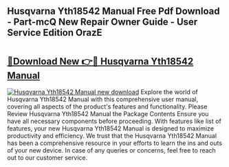 ## Husqvarna Yth18542 Manual Free Pdf Download - Part-mcQ New Repair Owner Guide - User Service Edition OrazE

# <h2><a href="http://bc43923.oget.top/?id=Husqvarna+Yth18542+Manual">🔗Download New 👉🔴 Husqvarna Yth18542 Manual</a></h2>

[![Husqvarna Yth18542 Manual new download](https://i.imgur.com/5g1atiW.png)](http://bc43923.oget.top/?id=Husqvarna+Yth18542+Manual)
Explore the world of Husqvarna Yth18542 Manual with this comprehensive user manual, covering all aspects of the product's features and functionality. Please Review Husqvarna Yth18542 Manual the Package Contents Ensure you have all necessary components before proceeding. With features like list of features, your new Husqvarna Yth18542 Manual is designed to maximize productivity and efficiency. We trust that the Husqvarna Yth18542 Manual has been a comprehensive resource in your efforts to learn the ins and outs of your new device. In case of any queries or concerns, feel free to reach out to our customer service.
